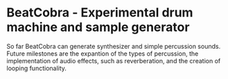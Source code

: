 # BeatCobra - Experimental drum machine and sample generator

So far BeatCobra can generate synthesizer and simple percussion sounds. Future milestones are the expantion of the types of percussion, the implementation of audio effects, such as reverberation, and the creation of looping functionality.
